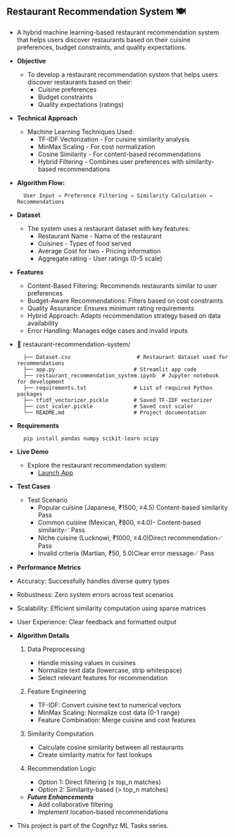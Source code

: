 ## __Restaurant Recommendation System 🍽️__    
- A hybrid machine learning-based restaurant recommendation system that helps users discover restaurants based on their cuisine preferences, budget constraints, and quality expectations.

- __Objective__

    - To develop a restaurant recommendation system that helps users discover restaurants based on their:
        - Cuisine preferences
        - Budget constraints
        - Quality expectations (ratings)

- __Technical Approach__

    - Machine Learning Techniques Used:
        - TF-IDF Vectorization - For cuisine similarity analysis
        - MinMax Scaling - For cost normalization
        - Cosine Similarity - For content-based recommendations
        - Hybrid Filtering - Combines user preferences with similarity-based recommendations

- __Algorithm Flow:__

        User Input → Preference Filtering → Similarity Calculation → Recommendations

- __Dataset__
    - The system uses a restaurant dataset with key features:
        - Restaurant Name - Name of the restaurant
        - Cuisines - Types of food served
        - Average Cost for two - Pricing information
        - Aggregate rating - User ratings (0-5 scale)

- __Features__
    - Content-Based Filtering: Recommends restaurants similar to user preferences
    - Budget-Aware Recommendations: Filters based on cost constraints
    - Quality Assurance: Ensures minimum rating requirements
    - Hybrid Approach: Adapts recommendation strategy based on data availability
    - Error Handling: Manages edge cases and invalid inputs
- 📂 restaurant-recommendation-system/

        ├── Dataset.csv                     # Restaurant dataset used for recommendations
        ├── app.py                         # Streamlit app code
        ├── restaurant_recommendation_system.ipynb  # Jupyter notebook for development
        ├── requirements.txt               # List of required Python packages
        ├── tfidf_vectorizer.pickle        # Saved TF-IDF vectorizer
        ├── cost_scaler.pickle             # Saved cost scaler
        └── README.md                      # Project documentation

- __Requirements__

        pip install pandas numpy scikit-learn scipy
- __Live Demo__
    - Explore the restaurant recommendation system:
        - [Launch App](https://cognifyz-ml-tasks-ng3xw5targoth25gveiwn5.streamlit.app)

- __Test Cases__
    - Test Scenario 
        - Popular cuisine (Japanese, ₹1500, ≥4.5) Content-based similarity Pass
        - Common cuisine (Mexican, ₹800, ≥4.0)- Content-based similarity✅ Pass
        - Niche cuisine (Lucknowi, ₹1000, ≥4.0)Direct recommendation✅ Pass
        - Invalid criteria (Martian, ₹50, 5.0)Clear error message✅ Pass

- __Performance Metrics__

- Accuracy: Successfully handles diverse query types
- Robustness: Zero system errors across test scenarios
- Scalability: Efficient similarity computation using sparse matrices
- User Experience: Clear feedback and formatted output
  
- __Algorithm Details__

    1. Data Preprocessing
        - Handle missing values in cuisines
        - Normalize text data (lowercase, strip whitespace)
        - Select relevant features for recommendation

    2. Feature Engineering
        - TF-IDF: Convert cuisine text to numerical vectors
        - MinMax Scaling: Normalize cost data (0-1 range)
        - Feature Combination: Merge cuisine and cost features

    3. Similarity Computation
        - Calculate cosine similarity between all restaurants
        - Create similarity matrix for fast lookups

    4. Recommendation Logic
        - Option 1: Direct filtering (≤ top_n matches)
        - Option 2: Similarity-based (> top_n matches)

    - __*Future Enhancements*__
        - Add collaborative filtering
        - Implement location-based recommendations

- This project is part of the Cognifyz ML Tasks series.

